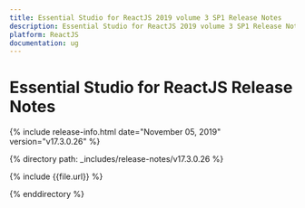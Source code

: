 ```yaml
---
title: Essential Studio for ReactJS 2019 volume 3 SP1 Release Notes  
description: Essential Studio for ReactJS 2019 volume 3 SP1 Release Notes  
platform: ReactJS
documentation: ug
---
```


# Essential Studio for ReactJS  Release Notes  

{% include release-info.html date="November 05, 2019"  version="v17.3.0.26" %} 


{% directory path: _includes/release-notes/v17.3.0.26 %}

{% include {{file.url}} %}

{% enddirectory %}